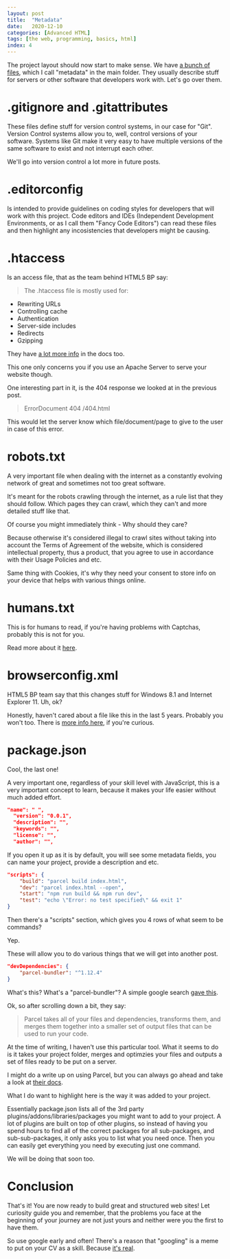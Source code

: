 ```yaml
---
layout: post
title:  "Metadata"
date:   2020-12-10
categories: [Advanced HTML]
tags: [the web, programming, basics, html]
index: 4
---
```


The project layout should now start to make sense. We have [a bunch of files](https://github.com/h5bp/html5-boilerplate/blob/v8.0.0/dist/doc/misc.md), which I call "metadata" in the main folder. They usually describe stuff for servers or other software that developers work with. Let's go over them.

# .gitignore and .gitattributes

These files define stuff for version control systems, in our case for "Git". Version Control systems allow you to, well, control versions of your software. Systems like Git make it very easy to have multiple versions of the same software to exist and not interrupt each other.

We'll go into version control a lot more in future posts.

# .editorconfig

Is intended to provide guidelines on coding styles for developers that will work with this project. Code editors and IDEs (Independent Development Environments, or as I call them "Fancy Code Editors") can read these files and then highlight any incosistencies that developers might be causing.

# .htaccess 

Is an access file, that as the team behind HTML5 BP say:

> The .htaccess file is mostly used for:
* Rewriting URLs
* Controlling cache
* Authentication
* Server-side includes
* Redirects
* Gzipping

They have [a lot more info](https://github.com/h5bp/server-configs-apache) in the docs too.

This one only concerns you if you use an Apache Server to serve your website though.

One interesting part in it, is the 404 response we looked at in the previous post.

> ErrorDocument 404 /404.html

This would let the server know which file/document/page to give to the user in case of this error.

# robots.txt

A very important file when dealing with the internet as a constantly evolving network of great and sometimes not too great software.

It's meant for the robots crawling through the internet, as a rule list that they should follow. Which pages they can crawl, which they can't and more detailed stuff like that.

Of course you might immediately think - Why should they care? 

Because otherwise it's considered illegal to crawl sites without taking into account the Terms of Agreement of the website, which is considered intellectual property, thus a product, that you agree to use in accordance with their Usage Policies and etc.

Same thing with Cookies, it's why they need your consent to store info on your device that helps with various things online.

# humans.txt

This is for humans to read, if you're having problems with Captchas, probably this is not for you.

Read more about it [here](http://humanstxt.org/).

# browserconfig.xml

HTML5 BP team say that this changes stuff for Windows 8.1 and Internet Explorer 11. Uh, ok? 

Honestly, haven't cared about a file like this in the last 5 years. Probably you won't too. There is [more info here](https://docs.microsoft.com/en-gb/previous-versions/windows/internet-explorer/ie-developer/platform-apis/dn320426(v=vs.85)), if you're curious.

# package.json

Cool, the last one!

A very important one, regardless of your skill level with JavaScript, this is a very important concept to learn, because it makes your life easier without much added effort.

```json
"name": " ",
  "version": "0.0.1",
  "description": "",
  "keywords": "",
  "license": "",
  "author": "",
```

If you open it up as it is by default, you will see some metadata fields, you can name your project, provide a description and etc. 

```json
"scripts": {
    "build": "parcel build index.html",
    "dev": "parcel index.html --open",
    "start": "npm run build && npm run dev",
    "test": "echo \"Error: no test specified\" && exit 1"
}
```
Then there's a "scripts" section, which gives you 4 rows of what seem to be commands?

Yep. 

These will allow you to do various things that we will get into another post. 

```json
"devDependencies": {
    "parcel-bundler": "^1.12.4"
}
```

What's this? What's a "parcel-bundler"? A simple google search [gave this](https://lmgtfy.app/?q=parcel-bundler).

Ok, so after scrolling down a bit, they say:

> Parcel takes all of your files and dependencies, transforms them, and merges them together into a smaller set of output files that can be used to run your code.

At the time of writing, I haven't use this particular tool. What it seems to do is it takes your project folder, merges and optimzies your files and outputs a set of files ready to be put on a server.

I might do a write up on using Parcel, but you can always go ahead and take a look at [their docs](https://parceljs.org/getting_started.html).

What I do want to highlight here is the way it was added to your project. 

Essentially package.json lists all of the 3rd party plugins/addons/libraries/packages you might want to add to your project. A lot of plugins are built on top of other plugins, so instead of having you spend hours to find all of the correct packages for all sub-packages, and sub-sub-packages, it only asks you to list what you need once. Then you can easily get everything you need by executing just one command. 

We will be doing that soon too.

# Conclusion

That's it! You are now ready to build great and structured web sites! Let curiosity guide you and remember, that the problems you face at the beginning of your journey are not just yours and neither were you the first to have them. 

So use google early and often! There's a reason that "googling" is a meme to put on your CV as a skill. Because [it's real](https://www.google.com/search?q=tips+for+google+as+a+developer&oq=tips+for+google+as+a+developer&aqs=chrome..69i57j33i22i29i30.4847j1j7&sourceid=chrome&ie=UTF-8).